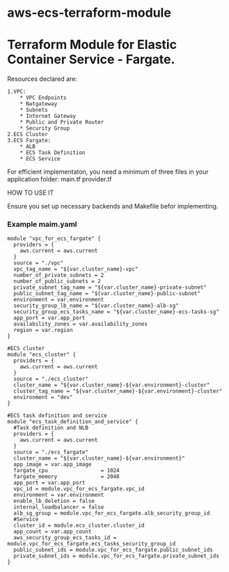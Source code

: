 # aws-ecs-terraform-module

# Terraform Module for Elastic Container Service - Fargate.
Resources declared are:
```
1.VPC:
    * VPC Endpoints
    * Natgateway
    * Subnets
    * Internet Gateway
    * Public and Private Router
    * Security Group
2.ECS Cluster
3.ECS Fargate:
    * ALB
    * ECS Task Definition
    * ECS Service
```

For efficient implementaton, you need a minimum of three files in your application folder:
main.tf
provider.tf

HOW TO USE IT

Ensure you set up necessary backends and Makefile befor implementing.
### Example maim.yaml
```
module "vpc_for_ecs_fargate" {
  providers = {
    aws.current = aws.current
  }
  source = "./vpc"
  vpc_tag_name = "${var.cluster_name}-vpc"
  number_of_private_subnets = 2
  number_of_public_subnets = 2
  private_subnet_tag_name = "${var.cluster_name}-private-subnet"
  public_subnet_tag_name = "${var.cluster_name}-public-subnet"
  environment = var.environment
  security_group_lb_name = "${var.cluster_name}-alb-sg"
  security_group_ecs_tasks_name = "${var.cluster_name}-ecs-tasks-sg"
  app_port = var.app_port
  availability_zones = var.availability_zones
  region = var.region
}

#ECS cluster
module "ecs_cluster" {
  providers = {
    aws.current = aws.current
  }
  source = "./ecs_cluster"
  cluster_name = "${var.cluster_name}-${var.environment}-cluster"
  cluster_tag_name = "${var.cluster_name}-${var.environment}-cluster"
  environment = "dev"
}

#ECS task definition and service
module "ecs_task_definition_and_service" {
  #Task definition and NLB
  providers = {
    aws.current = aws.current
  }
  source = "./ecs_fargate"
  cluster_name = "${var.cluster_name}-${var.environment}"
  app_image = var.app_image
  fargate_cpu                 = 1024
  fargate_memory              = 2048
  app_port = var.app_port
  vpc_id = module.vpc_for_ecs_fargate.vpc_id
  environment = var.environment
  enable_lb_deletion = false
  internal_loadbalancer = false
  alb_sg_group = module.vpc_for_ecs_fargate.alb_security_group_id
  #Service
  cluster_id = module.ecs_cluster.cluster_id
  app_count = var.app_count
  aws_security_group_ecs_tasks_id = module.vpc_for_ecs_fargate.ecs_tasks_security_group_id
  public_subnet_ids = module.vpc_for_ecs_fargate.public_subnet_ids
  private_subnet_ids = module.vpc_for_ecs_fargate.private_subnet_ids
}
```
